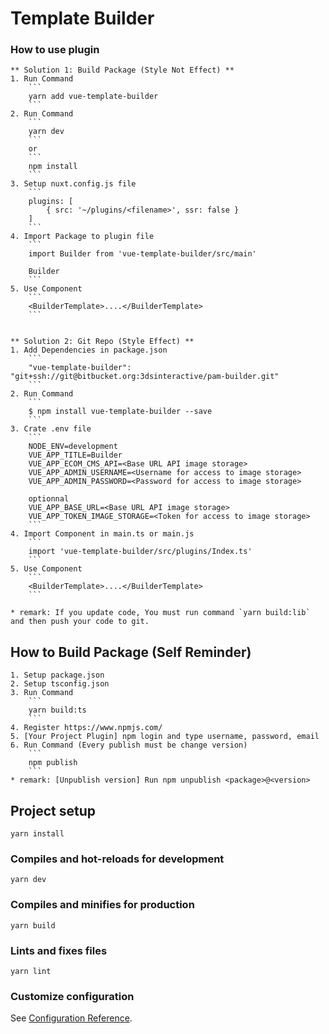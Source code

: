 # Template Builder

### How to use plugin
```
** Solution 1: Build Package (Style Not Effect) **
1. Run Command
    ```
    yarn add vue-template-builder
    ```
2. Run Command
    ```
    yarn dev
    ```
    or
    ```
    npm install
    ```
3. Setup nuxt.config.js file
    ```
    plugins: [
        { src: '~/plugins/<filename>', ssr: false }
    ]
    ```
4. Import Package to plugin file
    ```
    import Builder from 'vue-template-builder/src/main'

    Builder
    ```
5. Use Component
    ```
    <BuilderTemplate>....</BuilderTemplate>
    ```


** Solution 2: Git Repo (Style Effect) **
1. Add Dependencies in package.json
    ```
    "vue-template-builder": "git+ssh://git@bitbucket.org:3dsinteractive/pam-builder.git"
    ```
2. Run Command
    ```
    $ npm install vue-template-builder --save
    ```
3. Crate .env file
    ```
    NODE_ENV=development
    VUE_APP_TITLE=Builder
    VUE_APP_ECOM_CMS_API=<Base URL API image storage>
    VUE_APP_ADMIN_USERNAME=<Username for access to image storage>
    VUE_APP_ADMIN_PASSWORD=<Password for access to image storage>

    optionnal
    VUE_APP_BASE_URL=<Base URL API image storage>
    VUE_APP_TOKEN_IMAGE_STORAGE=<Token for access to image storage>
    ```
4. Import Component in main.ts or main.js
    ```
    import 'vue-template-builder/src/plugins/Index.ts'
    ```
5. Use Component
    ```
    <BuilderTemplate>....</BuilderTemplate>
    ```

* remark: If you update code, You must run command `yarn build:lib` and then push your code to git.
```

## How to Build Package (Self Reminder)
```
1. Setup package.json
2. Setup tsconfig.json
3. Run Command
    ```
    yarn build:ts
    ```
4. Register https://www.npmjs.com/
5. [Your Project Plugin] npm login and type username, password, email
6. Run Command (Every publish must be change version)
    ```
    npm publish
    ```
* remark: [Unpublish version] Run npm unpublish <package>@<version>
```

## Project setup
```
yarn install
```

### Compiles and hot-reloads for development
```
yarn dev
```

### Compiles and minifies for production
```
yarn build
```

### Lints and fixes files
```
yarn lint
```

### Customize configuration
See [Configuration Reference](https://cli.vuejs.org/config/).
